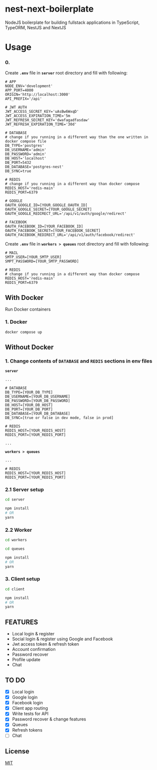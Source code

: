 # nest-next-boilerplate

NodeJS boilerplate for building fullstack applications in TypeScript, TypeORM, NestJS and NextJS

# Usage

###  0.
Create **``.env``** file in **``server``** root directory and fill with following:

```code
# APP
NODE_ENV='development'
APP_PORT=4000
ORIGIN='http://localhost:3000'
API_PREFIX='/api'

# JWT AUTH
JWT_ACCESS_SECRET_KEY='uAsBw6WxqD'
JWT_ACCESS_EXPIRATION_TIME='5m
JWT_REFRESH_SECRET_KEY='dwafagadfasdaw'
JWT_REFRESH_EXPIRATION_TIME='30d'

# DATABASE
# change if you running in a different way than the one written in docker compose file
DB_TYPE='postgres'
DB_USERNAME='admin'
DB_PASSWORD='admin'
DB_HOST='localhost'
DB_PORT=5432
DB_DATABASE='postgres-nest'
DB_SYNC=true

# REDIS
# change if you running in a different way than docker compose
REDIS_HOST='redis-main'
REDIS_PORT=6379

# GOOGLE
OAUTH_GOOGLE_ID=[YOUR_GOOGLE_OAUTH_ID]
OAUTH_GOOGLE_SECRET=[YOUR_GOOGLE_SECRET]
OAUTH_GOOGLE_REDIRECT_URL='/api/v1/auth/google/redirect'

# FACEBOOK
OAUTH_FACEBOOK_ID=[YOUR_FACEBOOK_ID]
OAUTH_FACEBOOK_SECRET=[YOUR_FACEBOOK_SECRET]
OAUTH_FACEBOOK_REDIRECT_URL='/api/v1/auth/facebook/redirect'
``` 
Create **``.env``** file in **``workers > queues``** root directory and fill with following:

```code
# MAIL
SMTP_USER=[YOUR_SMTP_USER]
SMPT_PASSWORD=[YOUR_SMTP_PASSWORD]

# REDIS
# change if you running in a different way than docker compose
REDIS_HOST='redis-main'
REDIS_PORT=6379
``` 

## With Docker
Run Docker containers

### 1. Docker
```bash
docker compose up 
```

## Without Docker
### 1. Change contents of ``DATABASE`` and ``REDIS`` sections in env files
**``server``**
```code
...

# DATABASE
DB_TYPE=[YOUR_DB_TYPE]
DB_USERNAME=[YOUR_DB_USERNAME]
DB_PASSWORD=[YOUR_DB_PASSWORD]
DB_HOST=[YOUR_DB_HOST]
DB_PORT=[YOUR_DB_PORT]
DB_DATABASE=[YOUR_DB_DATABASE]
DB_SYNC=[true or false in dev mode, false in prod]

# REDIS
REDIS_HOST=[YOUR_REDIS_HOST]
REDIS_PORT=[YOUR_REDIS_PORT]

...
```

**``workers > queues``**
```code
...

# REDIS
REDIS_HOST=[YOUR_REDIS_HOST]
REDIS_PORT=[YOUR_REDIS_PORT]
```
### 2.1 Server setup
```bash
cd server 
```
```bash
npm install 
# OR 
yarn
```

### 2.2 Worker
```bash
cd workers 
```
```bash
cd queues 
```
```bash
npm install 
# OR 
yarn
```

### 3. Client setup
```bash
cd client 
```
```bash
npm install 
# OR 
yarn
```

## FEATURES
- Local login & register
- Social login & register using Google and Facebook
- Jwt access token & refresh token
- Account confirmation
- Password recover
- Profile update
- Chat

## TO DO
- [x] Local login
- [x] Google login
- [x] Facebook login
- [x] Client app routing
- [x] Write tests for API
- [x] Password recover & change features
- [x] Queues
- [x] Refresh tokens
- [ ] Chat

## License
[MIT](https://choosealicense.com/licenses/mit/)
